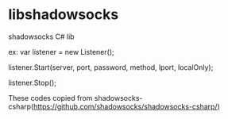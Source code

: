 # libshadowsocks

shadowsocks C# lib

ex:
var listener = new Listener();<br>

listener.Start(server, port, password, method, lport, localOnly);<br>

listener.Stop();<br>

These codes copied from shadowsocks-csharp(https://github.com/shadowsocks/shadowsocks-csharp/)

